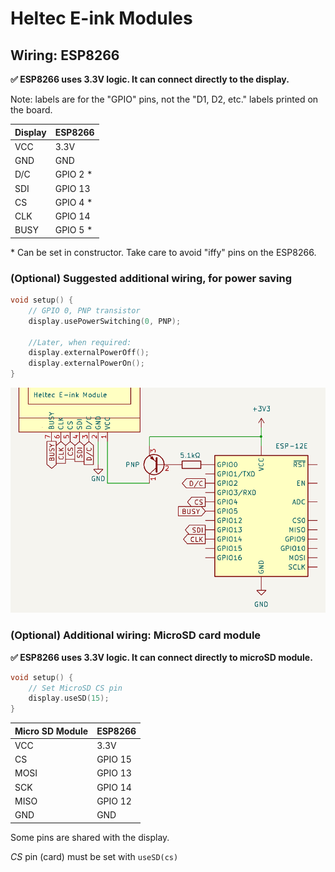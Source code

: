 # Heltec E-ink Modules
## Wiring: ESP8266

**✅ ESP8266 uses 3.3V logic. It can connect directly to the display.**

Note: labels are for the "GPIO" pins, not the "D1, D2, etc." labels printed on the board.


Display | ESP8266
--------|--------
 VCC    | 3.3V
 GND    | GND
 D/C    | GPIO 2 *
 SDI    | GPIO 13
 CS     | GPIO 4 *
 CLK    | GPIO 14
 BUSY   | GPIO 5 *

\* Can be set in constructor. Take care to avoid "iffy" pins on the ESP8266.

### (Optional) Suggested additional wiring, for power saving

```cpp
void setup() {
    // GPIO 0, PNP transistor
    display.usePowerSwitching(0, PNP);

    //Later, when required:
    display.externalPowerOff();
    display.externalPowerOn();
}
```

![schematic of display connected to ESP8266, using PNP transistor as a switch](ESP8266_power_switching.png)

### (Optional) Additional wiring: MicroSD card module
**✅ ESP8266 uses 3.3V logic. It can connect directly to microSD module.**
```cpp
void setup() {
    // Set MicroSD CS pin
    display.useSD(15);
}
```

 Micro SD Module    | ESP8266
 -------------------|-------
 VCC                | 3.3V
 CS                 | GPIO 15
 MOSI               | GPIO 13
 SCK                | GPIO 14
 MISO               | GPIO 12
 GND                | GND

 Some pins are shared with the display.

*CS* pin (card) must be set with `useSD(cs)`